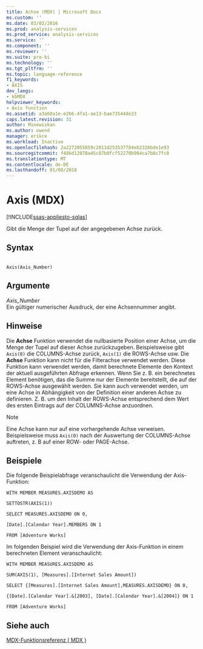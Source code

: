 ```yaml
---
title: Achse (MDX) | Microsoft Docs
ms.custom: ''
ms.date: 03/02/2016
ms.prod: analysis-services
ms.prod_service: analysis-services
ms.service: ''
ms.component: ''
ms.reviewer: ''
ms.suite: pro-bi
ms.technology: ''
ms.tgt_pltfrm: ''
ms.topic: language-reference
f1_keywords:
- AXIS
dev_langs:
- kbMDX
helpviewer_keywords:
- Axis function
ms.assetid: a3a60a1e-e266-4fa1-ae13-bae73544de33
caps.latest.revision: 31
author: Minewiskan
ms.author: owend
manager: erikre
ms.workload: Inactive
ms.openlocfilehash: 2a2272055859c2011d253537784eb2326bde1e93
ms.sourcegitcommit: f486d12078a45c87b0fcf52270b904ca7b0c7fc8
ms.translationtype: MT
ms.contentlocale: de-DE
ms.lasthandoff: 01/08/2018
---
```

# <a name="axis-mdx"></a>Axis (MDX)
[!INCLUDE[ssas-appliesto-sqlas](../includes/ssas-appliesto-sqlas.md)]

  Gibt die Menge der Tupel auf der angegebenen Achse zurück.  
  
## <a name="syntax"></a>Syntax  
  
```  
  
Axis(Axis_Number)  
```  
  
## <a name="arguments"></a>Argumente  
 *Axis_Number*  
 Ein gültiger numerischer Ausdruck, der eine Achsennummer angibt.  
  
## <a name="remarks"></a>Hinweise  
 Die **Achse** Funktion verwendet die nullbasierte Position einer Achse, um die Menge der Tupel auf dieser Achse zurückzugeben. Beispielsweise gibt `Axis(0)` die COLUMNS-Achse zurück, `Axis(1)` die ROWS-Achse usw. Die **Achse** Funktion kann nicht für die Filterachse verwendet werden. Diese Funktion kann verwendet werden, damit berechnete Elemente den Kontext der aktuell ausgeführten Abfrage erkennen. Wenn Sie z. B. ein berechnetes Element benötigen, das die Summe nur der Elemente bereitstellt, die auf der ROWS-Achse ausgewählt werden. Sie kann auch verwendet werden, um eine Achse in Abhängigkeit von der Definition einer anderen Achse zu definieren. Z. B. um den Inhalt der ROWS-Achse entsprechend dem Wert des ersten Eintrags auf der COLUMNS-Achse anzuordnen.  
  
> [!NOTE]  
>  Eine Achse kann nur auf eine vorhergehende Achse verweisen. Beispielsweise muss `Axis(0)` nach der Auswertung der COLUMNS-Achse auftreten, z. B auf einer ROW- oder PAGE-Achse.  
  
## <a name="examples"></a>Beispiele  
 Die folgende Beispielabfrage veranschaulicht die Verwendung der Axis-Funktion:  
  
 `WITH MEMBER MEASURES.AXISDEMO AS`  
  
 `SETTOSTR(AXIS(1))`  
  
 `SELECT MEASURES.AXISDEMO ON 0,`  
  
 `[Date].[Calendar Year].MEMBERS ON 1`  
  
 `FROM [Adventure Works]`  
  
 Im folgenden Beispiel wird die Verwendung der Axis-Funktion in einem berechneten Element veranschaulicht:  
  
 `WITH MEMBER MEASURES.AXISDEMO AS`  
  
 `SUM(AXIS(1), [Measures].[Internet Sales Amount])`  
  
 `SELECT {[Measures].[Internet Sales Amount],MEASURES.AXISDEMO} ON 0,`  
  
 `{[Date].[Calendar Year].&[2003], [Date].[Calendar Year].&[2004]} ON 1`  
  
 `FROM [Adventure Works]`  
  
## <a name="see-also"></a>Siehe auch  
 [MDX-Funktionsreferenz &#40; MDX &#41;](../mdx/mdx-function-reference-mdx.md)  
  
  
